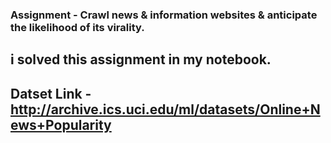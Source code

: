 ### Assignment - Crawl news & information websites & anticipate the likelihood of its virality. 

## i solved this assignment in my notebook.

## Datset Link - http://archive.ics.uci.edu/ml/datasets/Online+News+Popularity
